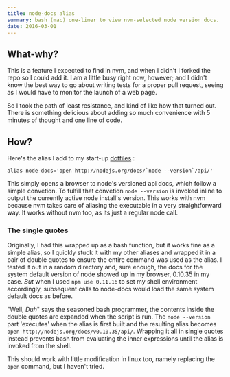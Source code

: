```yaml
---
title: node-docs alias
summary: bash (mac) one-liner to view nvm-selected node version docs.
date: 2016-03-01
---
```

## What-why?

<!--short-->
This is a feature I expected to find in nvm, and when I didn't I forked the repo so I could add it. I am a little busy right now, however; and I didn't know the best way to go about writing tests for a proper pull request, seeing as I would have to monitor the launch of a web page.

So I took the path of least resistance, and kind of like how that turned out. There is something delicious about adding so much convenience with 5 minutes of thought and one line of code.
<!--short-->
## How?

Here's the alias I add to my start-up [dotfiles](https://github.com/refactorized/dotfiles) :

```
alias node-docs='open http://nodejs.org/docs/`node --version`/api/'

```

This simply opens a browser to node's versioned api docs, which follow a simple convetion. To fulfill that convetion ``node --version`` is invoked inline to output the currently active node install's version. This works with nvm because nvm takes care of aliasing the executable in a very straightforward way. It works without nvm too, as its just a regular node call.

### The single quotes

Originally, I had this wrapped up as a bash function, but it works fine as a simple alias, so I quickly stuck it with my other aliases and wrapped it in a pair of double quotes to ensure the entire command was used as the alias. I tested it out in a random directory and, sure enough, the docs for the system default version of node showed up in my browser, 0.10.35 in my case. _But_ when I used `npm use 0.11.16` to set my shell environment accordingly, subsequent calls to node-docs would load the same system default docs as before.

"Well, _Duh_" says the seasoned bash programmer, the contents inside the double quotes are expanded when the script is run. The ``node --version`` part 'executes' when the alias is first built and the resulting alias becomes `open http://nodejs.org/docs/v0.10.35/api/`. Wrapping it all in single quotes instead prevents bash from evaluating the inner expressions until the alias is invoked from the shell.

This should work with little modification in linux too, namely replacing the `open` command, but I haven't tried.
